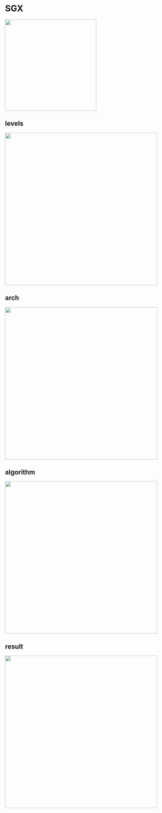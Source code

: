 # SGX
<img  width='300px' src='https://user-images.githubusercontent.com/1666740/61047457-347f2a00-a3e8-11e9-86d8-22f45988c80f.png'>

## levels
<img  width='500px' src='https://user-images.githubusercontent.com/1666740/61047207-a4d97b80-a3e7-11e9-9979-8610a5f83819.png'>

## arch
<img width='500px' src='https://user-images.githubusercontent.com/1666740/61047030-30064180-a3e7-11e9-989e-f3ee53479e3a.png'>

## algorithm
<img width='500px' src='https://user-images.githubusercontent.com/1666740/61046623-4bbd1800-a3e6-11e9-890b-2a87f6b80698.png'>

## result
<img width='500px' src='https://user-images.githubusercontent.com/1666740/61047987-562ce100-a3e9-11e9-86b4-0d9656e8ce50.png'>
